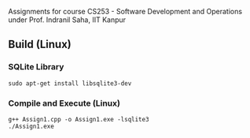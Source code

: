 Assignments for course CS253 - Software Development and Operations under Prof. Indranil Saha, IIT Kanpur 

## Build (Linux)

### SQLite Library
```
sudo apt-get install libsqlite3-dev
```

### Compile and Execute (Linux)
```
g++ Assign1.cpp -o Assign1.exe -lsqlite3
./Assign1.exe 
```
